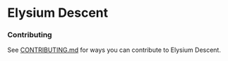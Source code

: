 # Elysium Descent

### Contributing

See [CONTRIBUTING.md](./CONTRIBUTING.md) for ways you can contribute to Elysium Descent.
